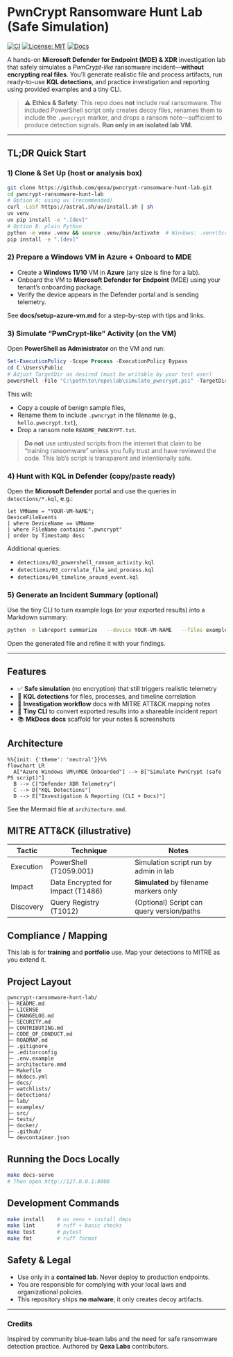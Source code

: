 # PwnCrypt Ransomware Hunt Lab (Safe Simulation)

[![CI](https://github.com/qexa/pwncrypt-ransomware-hunt-lab/actions/workflows/ci.yml/badge.svg)](./.github/workflows/ci.yml)
[![License: MIT](https://img.shields.io/badge/License-MIT-yellow.svg)](LICENSE)
[![Docs](https://img.shields.io/badge/Docs-MkDocs%20Material-informational)](docs/index.md)

A hands-on **Microsoft Defender for Endpoint (MDE) & XDR** investigation lab that safely simulates a *PwnCrypt-like* ransomware incident—**without encrypting real files**. You’ll generate realistic file and process artifacts, run ready-to-use **KQL detections**, and practice investigation and reporting using provided examples and a tiny CLI.

> ⚠️ **Ethics & Safety**: This repo does **not** include real ransomware. The included PowerShell script only creates decoy files, renames them to include the `.pwncrypt` marker, and drops a ransom note—sufficient to produce detection signals. **Run only in an isolated lab VM.**

---

## TL;DR Quick Start

### 1) Clone & Set Up (host or analysis box)
```bash
git clone https://github.com/qexa/pwncrypt-ransomware-hunt-lab.git
cd pwncrypt-ransomware-hunt-lab
# Option A: using uv (recommended)
curl -LsSf https://astral.sh/uv/install.sh | sh
uv venv
uv pip install -e ".[dev]"
# Option B: plain Python
python -m venv .venv && source .venv/bin/activate  # Windows: .venv\Scripts\activate
pip install -e ".[dev]"
```

### 2) Prepare a Windows VM in Azure + Onboard to MDE
- Create a **Windows 11/10** VM in **Azure** (any size is fine for a lab).
- Onboard the VM to **Microsoft Defender for Endpoint** (MDE) using your tenant’s onboarding package.
- Verify the device appears in the Defender portal and is sending telemetry.

See **docs/setup-azure-vm.md** for a step-by-step with tips and links.

### 3) Simulate “PwnCrypt-like” Activity (on the VM)
Open **PowerShell as Administrator** on the VM and run:
```powershell
Set-ExecutionPolicy -Scope Process -ExecutionPolicy Bypass
cd C:\Users\Public
# Adjust TargetDir as desired (must be writable by your test user)
powershell -File "C:\path\to\repo\lab\simulate_pwncrypt.ps1" -TargetDir "C:\Users\Public\PwnCryptLab"
```
This will:
- Copy a couple of benign sample files,
- Rename them to include `.pwncrypt` in the filename (e.g., `hello.pwncrypt.txt`),
- Drop a ransom note `README_PWNCRYPT.txt`.

> **Do not** use untrusted scripts from the internet that claim to be “training ransomware” unless you fully trust and have reviewed the code. This lab’s script is transparent and intentionally safe.

### 4) Hunt with KQL in Defender (copy/paste ready)
Open the **Microsoft Defender** portal and use the queries in `detections/*.kql`, e.g.:

```kusto
let VMName = "YOUR-VM-NAME";
DeviceFileEvents
| where DeviceName == VMName
| where FileName contains ".pwncrypt"
| order by Timestamp desc
```

Additional queries:
- `detections/02_powershell_ransom_activity.kql`
- `detections/03_correlate_file_and_process.kql`
- `detections/04_timeline_around_event.kql`

### 5) Generate an Incident Summary (optional)
Use the tiny CLI to turn example logs (or your exported results) into a Markdown summary:

```bash
python -m labreport summarize   --device YOUR-VM-NAME   --files examples/sample_DeviceFileEvents.json           examples/sample_DeviceProcessEvents.json   --out reports/incident-demo.md
```

Open the generated file and refine it with your findings.

---

## Features
- ✅ **Safe simulation** (no encryption) that still triggers realistic telemetry
- 🧪 **KQL detections** for files, processes, and timeline correlation
- 🧭 **Investigation workflow** docs with MITRE ATT&CK mapping notes
- 🧰 **Tiny CLI** to convert exported results into a shareable incident report
- 📚 **MkDocs docs** scaffold for your notes & screenshots

## Architecture
```mermaid
%%{init: {'theme': 'neutral'}}%%
flowchart LR
  A["Azure Windows VM\nMDE Onboarded"] --> B["Simulate PwnCrypt (safe PS script)"]
  B --> C["Defender XDR Telemetry"]
  C --> D["KQL Detections"]
  D --> E["Investigation & Reporting (CLI + Docs)"]

```
See the Mermaid file at `architecture.mmd`.

## MITRE ATT&CK (illustrative)
| Tactic | Technique | Notes |
|---|---|---|
| Execution | PowerShell (T1059.001) | Simulation script run by admin in lab |
| Impact | Data Encrypted for Impact (T1486) | **Simulated** by filename markers only |
| Discovery | Query Registry (T1012) | (Optional) Script can query version/paths |

## Compliance / Mapping
This lab is for **training** and **portfolio** use. Map your detections to MITRE as you extend it.

## Project Layout
```
pwncrypt-ransomware-hunt-lab/
├─ README.md
├─ LICENSE
├─ CHANGELOG.md
├─ SECURITY.md
├─ CONTRIBUTING.md
├─ CODE_OF_CONDUCT.md
├─ ROADMAP.md
├─ .gitignore
├─ .editorconfig
├─ .env.example
├─ architecture.mmd
├─ Makefile
├─ mkdocs.yml
├─ docs/
├─ watchlists/
├─ detections/
├─ lab/
├─ examples/
├─ src/
├─ tests/
├─ docker/
├─ .github/
└─ devcontainer.json
```

## Running the Docs Locally
```bash
make docs-serve
# Then open http://127.0.0.1:8000
```

## Development Commands
```bash
make install    # uv venv + install deps
make lint       # ruff + basic checks
make test       # pytest
make fmt        # ruff format
```

## Safety & Legal
- Use only in a **contained lab**. Never deploy to production endpoints.
- You are responsible for complying with your local laws and organizational policies.
- This repository ships **no malware**; it only creates decoy artifacts.

---

### Credits
Inspired by community blue-team labs and the need for safe ransomware detection practice. Authored by **Qexa Labs** contributors.
